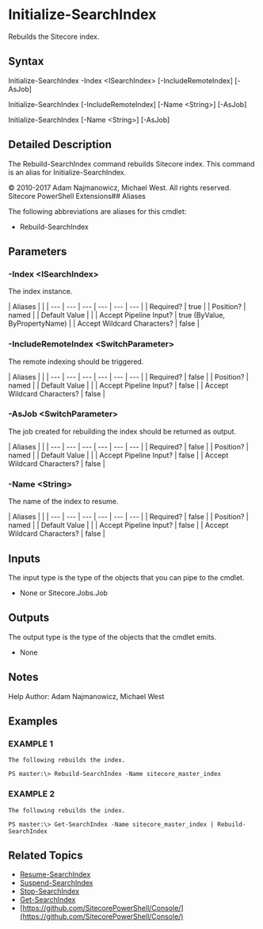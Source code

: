 # Initialize-SearchIndex

Rebuilds the Sitecore index.

## Syntax

Initialize-SearchIndex -Index &lt;ISearchIndex&gt; \[-IncludeRemoteIndex\] \[-AsJob\]

Initialize-SearchIndex \[-IncludeRemoteIndex\] \[-Name &lt;String&gt;\] \[-AsJob\]

Initialize-SearchIndex \[-Name &lt;String&gt;\] \[-AsJob\]

## Detailed Description

The Rebuild-SearchIndex command rebuilds Sitecore index. This command is an alias for Initialize-SearchIndex.

© 2010-2017 Adam Najmanowicz, Michael West. All rights reserved. Sitecore PowerShell Extensions\#\# Aliases

The following abbreviations are aliases for this cmdlet:

* Rebuild-SearchIndex 

## Parameters

### -Index  &lt;ISearchIndex&gt;

The index instance.

| Aliases |  |
| --- | --- | --- | --- | --- | --- |
| Required? | true |
| Position? | named |
| Default Value |  |
| Accept Pipeline Input? | true \(ByValue, ByPropertyName\) |
| Accept Wildcard Characters? | false |

### -IncludeRemoteIndex  &lt;SwitchParameter&gt;

The remote indexing should be triggered.

| Aliases |  |
| --- | --- | --- | --- | --- | --- |
| Required? | false |
| Position? | named |
| Default Value |  |
| Accept Pipeline Input? | false |
| Accept Wildcard Characters? | false |

### -AsJob  &lt;SwitchParameter&gt;

The job created for rebuilding the index should be returned as output.

| Aliases |  |
| --- | --- | --- | --- | --- | --- |
| Required? | false |
| Position? | named |
| Default Value |  |
| Accept Pipeline Input? | false |
| Accept Wildcard Characters? | false |

### -Name  &lt;String&gt;

The name of the index to resume.

| Aliases |  |
| --- | --- | --- | --- | --- | --- |
| Required? | false |
| Position? | named |
| Default Value |  |
| Accept Pipeline Input? | false |
| Accept Wildcard Characters? | false |

## Inputs

The input type is the type of the objects that you can pipe to the cmdlet.

* None or Sitecore.Jobs.Job 

## Outputs

The output type is the type of the objects that the cmdlet emits.

* None 

## Notes

Help Author: Adam Najmanowicz, Michael West

## Examples

### EXAMPLE 1

```text
The following rebuilds the index.

PS master:\> Rebuild-SearchIndex -Name sitecore_master_index
```

### EXAMPLE 2

```text
The following rebuilds the index.

PS master:\> Get-SearchIndex -Name sitecore_master_index | Rebuild-SearchIndex
```

## Related Topics

* [Resume-SearchIndex](resume-searchindex.md)
* [Suspend-SearchIndex](suspend-searchindex.md)
* [Stop-SearchIndex](stop-searchindex.md)
* [Get-SearchIndex](get-searchindex.md)
* [https://github.com/SitecorePowerShell/Console/](https://github.com/SitecorePowerShell/Console/) 

